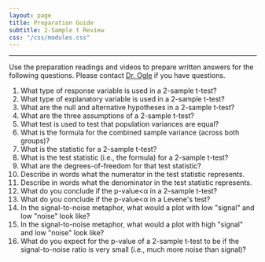 ```yaml
---
layout: page
title: Preparation Guide
subtitle: 2-Sample t Review
css: "/css/modules.css"
---
```


----

<div class="alert alert-warning">
Use the preparation readings and videos to prepare written answers for the following questions. Please contact <a href="mailto:dogle@northland.edu">Dr. Ogle</a> if you have questions.
</div>

1. What type of response variable is used in a 2-sample t-test?
1. What type of explanatory variable is used in a 2-sample t-test?
1. What are the null and alternative hypotheses in a 2-sample t-test?
1. What are the three assumptions of a 2-sample t-test?
1. What test is used to test that population variances are equal?
1. What is the formula for the combined sample variance (across both groups)?
1. What is the statistic for a 2-sample t-test?
1. What is the test statistic (i.e., the formula) for a 2-sample t-test?
1. What are the degrees-of-freedom for that test statistic?
1. Describe in words what the numerator in the test statistic represents.
1. Describe in words what the denominator in the test statistic represents.
1. What do you conclude if the p-value<&alpha; in a 2-sample t-test?
1. What do you conclude if the p-value<&alpha; in a Levene's test?
1. In the signal-to-noise metaphor, what would a plot with low "signal" and low "noise" look like?
1. In the signal-to-noise metaphor, what would a plot with high "signal" and low "noise" look like?
1. What do you expect for the p-value of a 2-sample t-test to be if the signal-to-noise ratio is very small (i.e., much more noise than signal)?
